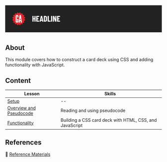 # ![CSS Card Deck](../assets/tktk-hero.png)

## About

This module covers how to construct a card deck using CSS and adding functionality with JavaScript.

## Content

| Lesson | Skills |
| ------ | ------ |
| [Setup](../setup/README.md) | -- |
| [Overview and Pseudocode](../overview-and-pseudocode/README.md) | Reading and using pseudocode |
| [Functionality](../functionality/README.md) | Building a CSS card deck with HTML, CSS, and JavaScript |

## References

📖 [Reference Materials](../references/README.md)
